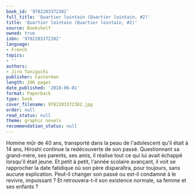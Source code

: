 ```yaml
---
book_id: '9782203372382'
full_title: 'Quartier lointain (Quartier lointain, #2)'
title: 'Quartier lointain (Quartier lointain, #2)'
source: Bookshelf
owned: true
isbn: '9782203372382'
language:
- French
topics:
- ''
authors:
- Jiro Taniguchi
publisher: Casterman
length: 206 pages
date_published: '2018-06-01'
format: Paperback
type: book
cover_filename: 9782203372382.jpg
order: null
read_status: null
theme: graphic novels
recommendation_status: null
---
```

Homme mûr de 40 ans, transporté dans la peau de l'adolescent qu'il était à 14 ans, Hiroshi continue la redécouverte de son passé. Questionnant sa grand-mère, ses parents, ses amis, il réalise tout ce qui lui avait échappé lorsqu'il était jeune. Et petit à petit, l'année scolaire avançant, il voit se rapprocher la date fatidique où son père disparaîtra, pour toujours, sans aucune explication. Peut-il changer son passé ou est-il condamné à le revivre, impuissant ? Et retrouvera-t-il son existence normale, sa femme et ses enfants ?
